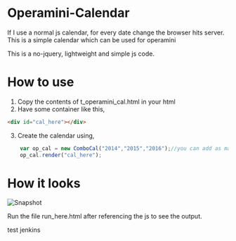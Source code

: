 Operamini-Calendar
==================

If I use a normal js calendar, for every date change the browser hits server. This is a simple calendar which can be used for operamini

This is a no-jquery, lightweight and simple js code.

How to use
=================

1. Copy the contents of t_operamini_cal.html in your html
2. Have some container like this,
``` html
<div id="cal_here"></div>
```
3. Create the calendar using,
``` js
	var op_cal = new ComboCal("2014","2015","2016");//you can add as many years you want, preferably lesser for usability
	op_cal.render("cal_here");
```

How it looks
=================
![Snapshot](https://github.com/bltvan/Operamini-Calendar/blob/master/snapshot.png)

Run the file run_here.html after referencing the js to see the output.

test jenkins
